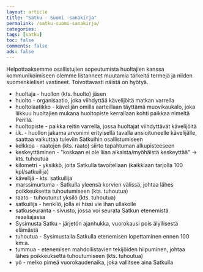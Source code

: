 ```yaml
---
layout: article 
title: "Satku - Suomi -sanakirja" 
permalink: /satku-suomi-sanakirja/ 
categories: 
tags: [satku]
toc: false 
comments: false 
ads: false 
--- 
```


Helpottaaksemme osallistujien sopeutumista huoltajien kanssa
kommunikoimiseen olemme listanneet muutamia tärkeitä termejä ja niiden
suomenkieliset vastineet. Toivottavasti näistä on hyötyä.

-   huoltaja - huollon (kts. huolto) jäsen
-   huolto - organisaatio, joka viihdyttää kävelijöitä matkan varrella
-   huoltolaatikko - kävelijän omilla aarteillaan täyttämä muovikaukalo,
    joka liikkuu huoltajien mukana huoltopiste kerrallaan kohti paikkaa
    nimeltä Perillä.
-   huoltopiste - paikka reitin varrella, jossa huoltajat viihdyttävät
    kävelijöitä
-   i.k. - huollon jakama arvonimi erityisellä tavalla ansioituneelle
    kävelijälle, saattaa vaikuttaa tuleviin Satkuihin osallistumiseen
-   kelkkoa - raatojen (kts. raato) siirto tapahtuman alkupisteeseen
-   keskeyttäminen - "koskaan ei ole liian aikaista/myöhäistä
    keskeyttää" -\> kts. tuhoutua
-   kilometri - yksikkö, joita Satkulla tavoitellaan (kaikkiaan tarjolla
    100 kpl/satkuilija)
-   kävelijä - kts. satkuilija
-   marssimurtuma - Satkulla yleensä korvien välissä, johtaa lähes
    poikkeuksetta tuhoutumiseen (kts. tuhoutua)
-   raato - tuhoutunut yksilö (kts. tuhoutua)
-   satkuilija - henkilö, jolla ei hissi vie ihan ullakolle
-   satkuseuranta - sivusto, jossa voi seurata Satkun etenemistä
    reaaliajassa
-   Sysimusta Satku - järjetön ajanhukka, vuorokausi pois älyllisestä
    elämästä
-   tuhoutua - Sysimustalla Satkulla etenemisen lopettaminen ennen 100
    km:a.
-   tummua - etenemisen mahdollistavien tekijöiden hiipuminen, johtaa
    lähes poikkeuksetta tuhoutumiseen (kts. tuhoutua)
-   yö - melko pimeä vuorokaudenaika, joka vallitsee aina Satkulla


